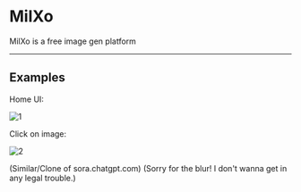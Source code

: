 # MilXo
MilXo is a free image gen platform

---

## Examples

Home UI:

![1](https://github.com/user-attachments/assets/e23922c0-dc95-45f4-a537-af8797476fea)



Click on image:


![2](https://github.com/user-attachments/assets/1c881e84-8850-4672-bd27-911dd898cc8d)


(Similar/Clone of sora.chatgpt.com) (Sorry for the blur! I don't wanna get in any legal trouble.)
